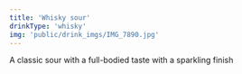 ```yaml
---
title: 'Whisky sour'
drinkType: 'whisky'
img: 'public/drink_imgs/IMG_7890.jpg'
---
```

A classic sour with a full-bodied taste with a sparkling finish